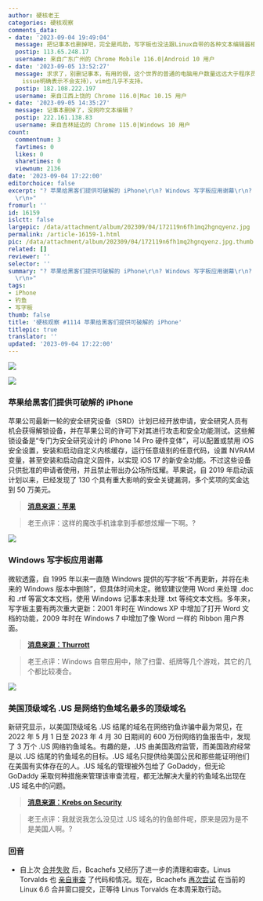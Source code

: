 ```yaml
---
author: 硬核老王
categories: 硬核观察
comments_data:
- date: '2023-09-04 19:49:04'
  message: 把记事本也删掉吧，完全是鸡肋，写字板也没法跟Linux自带的各种文本编辑器相提并论（它们至少能当作简单的代码编辑器，有的编辑器甚至支持插件），Mac自带的文本编辑器也差不多。
  postip: 113.65.248.17
  username: 来自广东广州的 Chrome Mobile 116.0|Android 10 用户
- date: '2023-09-05 13:52:27'
  message: 求求了，别删记事本，有用的很，这个世界的普通的电脑用户数量远远大于程序员，日常查看、简单的编辑纯文本很有用。而且支持bidi，主要用于一些特殊语言文字（例如阿拉伯语），vscode到微软倒闭都不可能支持（vscode
    issue明确表示不会支持），vim也几乎不支持。
  postip: 182.108.222.197
  username: 来自江西上饶的 Chrome 116.0|Mac 10.15 用户
- date: '2023-09-05 14:35:27'
  message: 记事本删掉了，没网咋文本编辑？
  postip: 222.161.138.83
  username: 来自吉林延边的 Chrome 115.0|Windows 10 用户
count:
  commentnum: 3
  favtimes: 0
  likes: 0
  sharetimes: 0
  viewnum: 2136
date: '2023-09-04 17:22:00'
editorchoice: false
excerpt: "? 苹果给黑客们提供可破解的 iPhone\r\n? Windows 写字板应用谢幕\r\n? 美国顶级域名 .US 是网络钓鱼域名最多的顶级域名\r\n»
  \r\n»"
fromurl: ''
id: 16159
islctt: false
largepic: /data/attachment/album/202309/04/172119n6fh1mq2hgnqyenz.jpg
permalink: /article-16159-1.html
pic: /data/attachment/album/202309/04/172119n6fh1mq2hgnqyenz.jpg.thumb.jpg
related: []
reviewer: ''
selector: ''
summary: "? 苹果给黑客们提供可破解的 iPhone\r\n? Windows 写字板应用谢幕\r\n? 美国顶级域名 .US 是网络钓鱼域名最多的顶级域名\r\n»
  \r\n»"
tags:
- iPhone
- 钓鱼
- 写字板
thumb: false
title: '硬核观察 #1114 苹果给黑客们提供可破解的 iPhone'
titlepic: true
translator: ''
updated: '2023-09-04 17:22:00'
---
```


![](/data/attachment/album/202309/04/172119n6fh1mq2hgnqyenz.jpg)


![](/data/attachment/album/202309/04/172131cmb5f2phvpb911ad.jpg)


### 苹果给黑客们提供可破解的 iPhone


苹果公司最新一轮的安全研究设备（SRD）计划已经开放申请，安全研究人员有机会获得解锁设备，并在苹果公司的许可下对其进行攻击和安全功能测试。这些解锁设备是“专门为安全研究设计的 iPhone 14 Pro 硬件变体”，可以配置或禁用 iOS 安全设置，安装和启动自定义内核缓存，运行任意级别的任意代码，设置 NVRAM 变量，甚至安装和启动自定义固件，以实现 iOS 17 的新安全功能。不过这些设备只供批准的申请者使用，并且禁止带出办公场所炫耀。苹果说，自 2019 年启动该计划以来，已经发现了 130 个具有重大影响的安全关键漏洞，多个奖项的奖金达到 50 万美元。



> 
> **[消息来源：苹果](https://security.apple.com/blog/security-research-device-program-2024/)**
> 
> 
> 



> 
> 老王点评：这样的魔改手机谁拿到手都想炫耀一下啊。?
> 
> 
> 


![](/data/attachment/album/202309/04/172142wjtl9x54jn3yjyy2.jpg)


### Windows 写字板应用谢幕


微软透露，自 1995 年以来一直随 Windows 提供的写字板“不再更新，并将在未来的 Windows 版本中删除”，但具体时间未定。微软建议使用 Word 来处理 .doc 和 .rtf 等富文本文档，使用 Windows 记事本来处理 .txt 等纯文本文档。多年来，写字板主要有两次重大更新：2001 年时在 Windows XP 中增加了打开 Word 文档的功能，2009 年时在 Windows 7 中增加了像 Word 一样的 Ribbon 用户界面。



> 
> **[消息来源：Thurrott](https://www.thurrott.com/windows/windows-11/288088/rip-wordpad)**
> 
> 
> 



> 
> 老王点评：Windows 自带应用中，除了扫雷、纸牌等几个游戏，其它的几个都比较凑合。
> 
> 
> 


![](/data/attachment/album/202309/04/172155assgyyw03zsnwnoa.jpg)


### 美国顶级域名 .US 是网络钓鱼域名最多的顶级域名


新研究显示，以美国顶级域名 .US 结尾的域名在网络钓鱼诈骗中最为常见，在 2022 年 5 月 1 日至 2023 年 4 月 30 日期间的 600 万份网络钓鱼报告中，发现了 3 万个 .US 网络钓鱼域名。有趣的是，.US 由美国政府监管，而美国政府经常是以 .US 结尾的钓鱼域名的目标。.US 域名只提供给美国公民和那些能证明他们在美国有实体存在的人。.US 域名的管理被外包给了 GoDaddy，但无论 GoDaddy 采取何种措施来管理该审查流程，都无法解决大量的钓鱼域名出现在 .US 域名中的问题。



> 
> **[消息来源：Krebs on Security](https://krebsonsecurity.com/2023/09/why-is-us-being-used-to-phish-so-many-of-us/)**
> 
> 
> 



> 
> 老王点评：我就说我怎么没见过 .US 域名的钓鱼邮件呢，原来是因为是不是美国人啊。?
> 
> 
> 


### 回音


* 自上次 [合并失败](/article-15989-1.html) 后，Bcachefs 又经历了进一步的清理和审查。Linus Torvalds 也 [亲自审查](/article-16087-1.html) 了代码和情况。现在，Bcachefs [再次尝试](https://www.phoronix.com/news/Bcachefs-For-Linux-6.6-PR) 在当前的 Linux 6.6 合并窗口提交，正等待 Linus Torvalds 在本周采取行动。